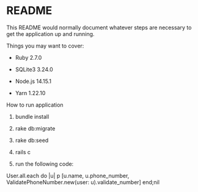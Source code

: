 # README

This README would normally document whatever steps are necessary to get the
application up and running.

Things you may want to cover:

* Ruby     2.7.0 

* SQLite3  3.24.0

* Node.js  14.15.1

* Yarn     1.22.10

How to run application

1. bundle install

2. rake db:migrate

3. rake db:seed

4. rails c

5. run the following code:

User.all.each do |u|
  p [u.name, u.phone_number, ValidatePhoneNumber.new(user: u).validate_number]
end;nil


